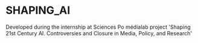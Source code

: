 # SHAPING_AI
Developed during the internship at Sciences Po médialab project 'Shaping 21st Century AI. Controversies and Closure in Media, Policy, and Research'
